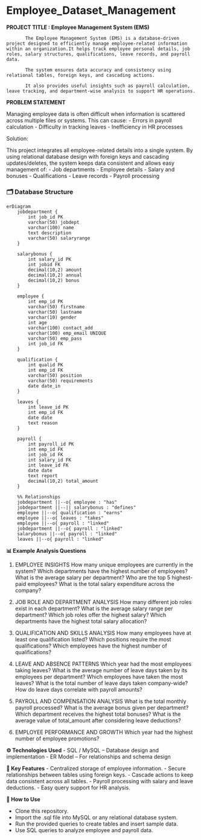 # Employee_Dataset_Management
**PROJECT TITLE : Employee Management System (EMS)**

           The Employee Management System (EMS) is a database-driven project designed to efficiently manage employee-related information within an organization.It helps track employee personal details, job roles, salary structures, qualifications, leave records, and payroll data.
           
           The system ensures data accuracy and consistency using relational tables, foreign keys, and cascading actions.

           It also provides useful insights such as payroll calculation, leave tracking, and department-wise analysis to support HR operations.

**PROBLEM STATEMENT** 

Managing employee data is often difficult when information is scattered across multiple files or systems.
This can cause:
        - Errors in payroll calculation
        - Difficulty in tracking leaves
        - Inefficiency in HR processes

Solution:

This project integrates all employee-related details into a single system.
By using relational database design with foreign keys and cascading updates/deletes, the system keeps data consistent and allows easy management of:
                    - Job departments
                    - Employee details
                    - Salary and bonuses
                    - Qualifications
                    - Leave records
                    - Payroll processing

 ### 🗂 Database Structure ###                  

``` mermaid
erDiagram
    jobdepartment {
        int job_id PK
        varchar(50) jobdept
        varchar(100) name
        text description
        varchar(50) salaryrange
    }

    salarybonus {
        int salary_id PK
        int jobid FK
        decimal(10,2) amount
        decimal(10,2) annual
        decimal(10,2) bonus
    }

    employee {
        int emp_id PK
        varchar(50) firstname
        varchar(50) lastname
        varchar(10) gender
        int age
        varchar(100) contact_add
        varchar(100) emp_email UNIQUE
        varchar(50) emp_pass
        int job_id FK
    }

    qualification {
        int qualid PK
        int emp_id FK
        varchar(50) position
        varchar(50) requirements
        date date_in
    }

    leaves {
        int leave_id PK
        int emp_id FK
        date date
        text reason
    }

    payroll {
        int payroll_id PK
        int emp_id FK
        int job_id FK
        int salary_id FK
        int leave_id FK
        date date
        text report
        decimal(10,2) total_amount
    }

    %% Relationships
    jobdepartment ||--o{ employee : "has"
    jobdepartment ||--|| salarybonus : "defines"
    employee ||--o{ qualification : "earns"
    employee ||--o{ leaves : "takes"
    employee ||--o{ payroll : "linked"
    jobdepartment ||--o{ payroll : "linked"
    salarybonus ||--o{ payroll : "linked"
    leaves ||--o{ payroll : "linked"
```

**📊 Example Analysis Questions**

1. EMPLOYEE INSIGHTS
How many unique employees are currently in the system?
Which departments have the highest number of employees?
What is the average salary per department?
Who are the top 5 highest-paid employees?
What is the total salary expenditure across the company?

2. JOB ROLE AND DEPARTMENT ANALYSIS
How many different job roles exist in each department?
What is the average salary range per department?
Which job roles offer the highest salary?
Which departments have the highest total salary allocation?

3. QUALIFICATION AND SKILLS ANALYSIS
How many employees have at least one qualification listed?
Which positions require the most qualifications?
Which employees have the highest number of qualifications?

4. LEAVE AND ABSENCE PATTERNS
Which year had the most employees taking leaves?
What is the average number of leave days taken by its employees per department?
Which employees have taken the most leaves?
What is the total number of leave days taken company-wide?
How do leave days correlate with payroll amounts?

5. PAYROLL AND COMPENSATION ANALYSIS
What is the total monthly payroll processed?
What is the average bonus given per department?
Which department receives the highest total bonuses?
What is the average value of total_amount after considering leave deductions?

6. EMPLOYEE PERFORMANCE AND GROWTH
Which year had the highest number of employee promotions?


**⚙️ Technologies Used**
    - SQL / MySQL – Database design and implementation
    - ER Model – For relationships and schema design

**🔑 Key Features**
    - Centralized storage of employee information.
    - Secure relationships between tables using foreign keys.
    - Cascade actions to keep data consistent across all tables.
    - Payroll processing with salary and leave deductions.
    - Easy query support for HR analysis.

**🚀 How to Use**

- Clone this repository.
- Import the .sql file into MySQL or any relational database system.
- Run the provided queries to create tables and insert sample data.
- Use SQL queries to analyze employee and payroll data.



















































                    

